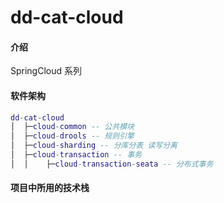 # dd-cat-cloud

#### 介绍
SpringCloud 系列

#### 软件架构
```lua
dd-cat-cloud
│  ├─cloud-common -- 公共模块
│  ├─cloud-drools -- 规则引擎
│  ├─cloud-sharding -- 分库分表 读写分离
│  ├─cloud-transaction -- 事务
│  │    ├─cloud-transaction-seata -- 分布式事务
```


#### 项目中所用的技术栈
